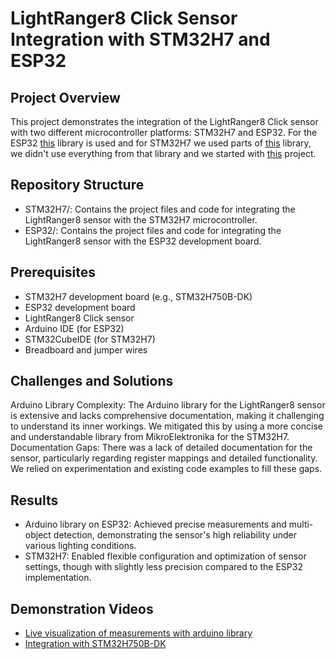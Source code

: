 # LightRanger8 Click Sensor Integration with STM32H7 and ESP32
## Project Overview
This project demonstrates the integration of the LightRanger8 Click sensor with two different microcontroller platforms: STM32H7 and ESP32.
For the ESP32 [this](https://github.com/stm32duino/VL53L3CX) library is used and
for STM32H7 we used parts of [this](https://github.com/MikroElektronika/mikrosdk_click_v2/tree/master/clicks/lightranger8) library, we didn't use everything from that library and
we started with [this](https://github.com/LAPSyLAB/STM32H7_Discovery_VIN_Projects/tree/main/STM32H750B-DK_I2C_Basic_Demo) project.

## Repository Structure
- STM32H7/: Contains the project files and code for integrating the LightRanger8 sensor with the STM32H7 microcontroller.
- ESP32/: Contains the project files and code for integrating the LightRanger8 sensor with the ESP32 development board.

## Prerequisites
- STM32H7 development board (e.g., STM32H750B-DK)
- ESP32 development board
- LightRanger8 Click sensor
- Arduino IDE (for ESP32)
- STM32CubeIDE (for STM32H7)
- Breadboard and jumper wires

## Challenges and Solutions
Arduino Library Complexity: The Arduino library for the LightRanger8 sensor is extensive and lacks comprehensive documentation, making it challenging to understand its inner workings.
We mitigated this by using a more concise and understandable library from MikroElektronika for the STM32H7.
Documentation Gaps: There was a lack of detailed documentation for the sensor, particularly regarding register mappings and detailed functionality.
We relied on experimentation and existing code examples to fill these gaps.

## Results
- Arduino library on ESP32: Achieved precise measurements and multi-object detection, demonstrating the sensor's high reliability under various lighting conditions.
- STM32H7: Enabled flexible configuration and optimization of sensor settings, though with slightly less precision compared to the ESP32 implementation.

## Demonstration Videos
- [Live visualization of measurements with arduino library](https://www.youtube.com/watch?v=adKKxkB6kxs)
- [Integration with STM32H750B-DK](https://www.youtube.com/watch?v=NuOiqWg7Kew)

